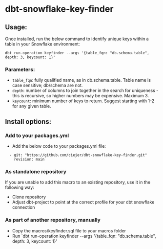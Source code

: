 # dbt-snowflake-key-finder
## Usage:
Once installed, run the below command to identify unique keys within a table in your Snowflake environment:

```
dbt run-operation keyfinder --args '{table_fqn: "db.schema.table", depth: 3, keycount: 1}'
```
### Parameters:
- `table_fqn`: fully qualified name, as in db.schema.table. Table name is case sensitive; db/schema are not.
- `depth`: number of columns to join together in the search for uniqueness - this is recursive, so higher numbers may be expensive. Maximum 3.
- `keycount`: minimum number of keys to return. Suggest starting with 1-2 for any given table.

## Install options:

### Add to your packages.yml
- Add the below code to your packages.yml file:
```
  - git: "https://github.com/ciejer/dbt-snowflake-key-finder.git"
    revision: main
```

### As standalone repository
If you are unable to add this macro to an existing repository, use it in the following way:
- Clone repository
- Adjust dbt-project to point at the correct profile for your dbt snowflake connection

### As part of another repository, manually
- Copy the macros/keyfinder.sql file to your macros folder
- Run `dbt run-operation keyfinder --args '{table_fqn: "db.schema.table", depth: 3, keycount: 1}'
